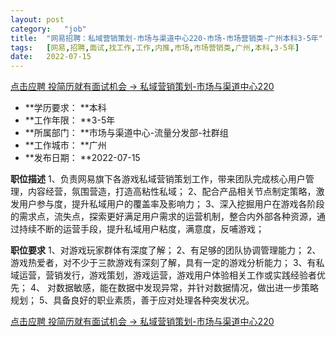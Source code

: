```yaml
---
layout:	post
category:	"job"
title:	"网易招聘：私域营销策划-市场与渠道中心220-市场-市场营销类-广州本科3-5年"
tags:	[网易,招聘,面试,找工作,工作,内推,市场,市场营销类,广州,本科,3-5年]
date:	2022-07-15
---
```


[点击应聘 投简历就有面试机会 -> 私域营销策划-市场与渠道中心220](http://mobile.bole.netease.com/bole/boleDetail?id=41593&employeeId=346f03c3cda5f04c&key=all)



- **学历要求： **本科
- **工作年限： **3-5年
- **所属部门： **市场与渠道中心-流量分发部-社群组
- **工作城市： **广州
- **发布日期： **2022-07-15



**职位描述**
1、负责网易旗下各游戏私域营销策划工作，带来团队完成核心用户管理，内容经营，氛围营造，打造高粘性私域；
2、配合产品相关节点制定策略，激发用户参与度，提升私域用户的覆盖率及影响力；
3、深入挖掘用户在游戏各阶段的需求点，流失点，探索更好满足用户需求的运营机制，整合内外部各种资源，通过持续不断的运营手段，提升私域用户粘度，满意度，反哺游戏；




**职位要求**
1、对游戏玩家群体有深度了解；
2、有足够的团队协调管理能力；
2、游戏热爱者，对不少于三款游戏有深刻了解，具有一定的游戏分析能力；
3、有私域运营，营销发行，游戏策划，游戏运营，游戏用户体验相关工作或实践经验者优先；
4、 对数据敏感，能在数据中发现异常，并针对数据情况，做出进一步策略规划；
5、具备良好的职业素质，善于应对处理各种突发状况。



[点击应聘 投简历就有面试机会 -> 私域营销策划-市场与渠道中心220](http://mobile.bole.netease.com/bole/boleDetail?id=41593&employeeId=346f03c3cda5f04c&key=all)